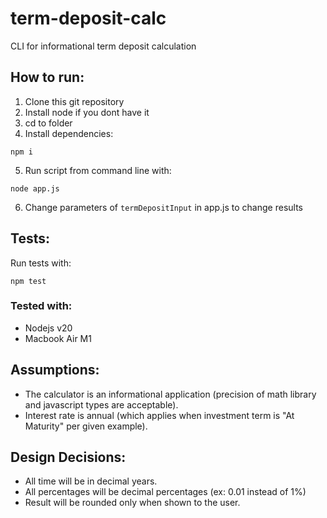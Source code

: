 # term-deposit-calc

CLI for informational term deposit calculation

## How to run:

1. Clone this git repository
2. Install node if you dont have it
3. cd to folder
4. Install dependencies:

```
npm i
```

5. Run script from command line with:

```
node app.js
```

6. Change parameters of `termDepositInput` in app.js to change results

## Tests:

Run tests with:

```
npm test
```

### Tested with:

-   Nodejs v20
-   Macbook Air M1

## Assumptions:

-   The calculator is an informational application (precision of math library and javascript types are acceptable).
-   Interest rate is annual (which applies when investment term is "At Maturity" per given example).

## Design Decisions:

-   All time will be in decimal years.
-   All percentages will be decimal percentages (ex: 0.01 instead of 1%)
-   Result will be rounded only when shown to the user.
